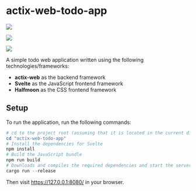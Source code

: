 # actix-web-todo-app

![](https://user-images.githubusercontent.com/45960387/153210881-040bc9f6-3c56-4dba-9cf8-88d2d74fc63b.png)

![](https://user-images.githubusercontent.com/45960387/153211051-0e538045-3019-46f0-afd4-ed4f998d632a.png)

![](https://user-images.githubusercontent.com/45960387/153211103-905a79ab-5599-4d4b-b03a-878d8d9db85e.png)

A simple todo web application written using the following technologies/frameworks:

- **actix-web** as the backend framework
- **Svelte** as the JavaScript frontend framework
- **Halfmoon** as the CSS frontend framework

## Setup

To run the application, run the following commands:

```powershell
# cd to the project root (assuming that it is located in the current directory)
cd "actix-web-todo-app"
# Install the dependencies for Svelte
npm install
# Build the JavaScript bundle
npm run build
# Downloads and compiles the required dependencies and start the server
cargo run --release
```

Then visit https://127.0.0.1:8080/ in your browser.
